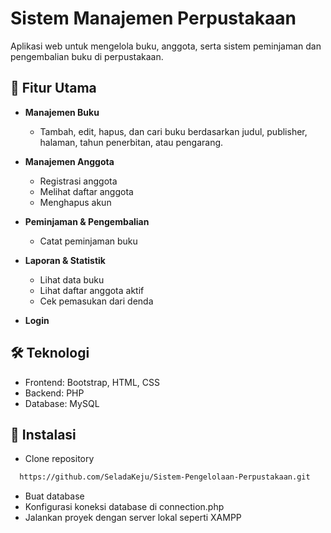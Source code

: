 
# Sistem Manajemen Perpustakaan

Aplikasi web untuk mengelola buku, anggota, serta sistem peminjaman dan pengembalian buku di perpustakaan.



## 🔹 Fitur Utama
- **Manajemen Buku**  
  - Tambah, edit, hapus, dan cari buku berdasarkan judul, publisher, halaman, tahun penerbitan, atau pengarang.  

- **Manajemen Anggota**  
  - Registrasi anggota  
  - Melihat daftar anggota  
  - Menghapus akun  

- **Peminjaman & Pengembalian**  
  - Catat peminjaman buku  

- **Laporan & Statistik**  
  - Lihat data buku 
  - Lihat daftar anggota aktif  
  - Cek pemasukan dari denda  

- **Login**  

## 🛠 Teknologi
- Frontend: Bootstrap, HTML, CSS
- Backend: PHP
- Database: MySQL

## 🚀 Instalasi
- Clone repository
 ```sh
   https://github.com/SeladaKeju/Sistem-Pengelolaan-Perpustakaan.git

```
- Buat database
- Konfigurasi koneksi database di connection.php
- Jalankan proyek dengan server lokal seperti XAMPP




